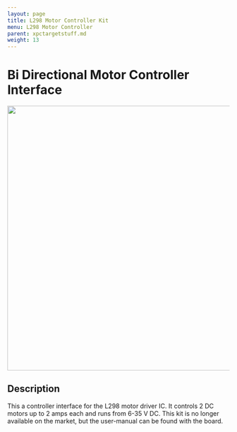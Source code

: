 ```yaml
---
layout: page
title: L298 Motor Controller Kit
menu: L298 Motor Controller
parent: xpctargetstuff.md
weight: 13
---
```

# Bi Directional Motor Controller Interface

<p align="center">
<img src="https://github.com/armlab-clemson/armlab_inventory/blob/gh-pages/images/L298_motor_controller.jpg?raw=true" width="600px" >
</p>

## Description

This a controller interface for the L298 motor driver IC. It controls 2 DC motors up to 2 amps each and runs from 6-35 V DC.
This kit is no longer available on the market, but the user-manual can be found with the board.
